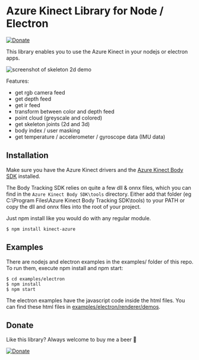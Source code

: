 # Azure Kinect Library for Node / Electron

[![Donate](https://img.shields.io/badge/Donate-PayPal-green.svg)](https://www.paypal.com/cgi-bin/webscr?cmd=_donations&business=NUZP3U3QZEQV2&currency_code=EUR&source=url)

This library enables you to use the Azure Kinect in your nodejs or electron apps.

![screenshot of skeleton 2d demo](examples/screenshots/screenshot-demos-body-tracking-2d.png)

Features:

- get rgb camera feed
- get depth feed
- get ir feed
- transform between color and depth feed
- point cloud (greyscale and colored)
- get skeleton joints (2d and 3d)
- body index / user masking
- get temperature / accelerometer / gyroscope data (IMU data)

## Installation

Make sure you have the Azure Kinect drivers and the [Azure Kinect Body SDK](https://docs.microsoft.com/en-us/azure/kinect-dk/body-sdk-download) installed.

The Body Tracking SDK relies on quite a few dll & onnx files, which you can find in the `Azure Kinect Body SDK\tools` directory. Either add that folder (eg C:\Program Files\Azure Kinect Body Tracking SDK\tools) to your PATH or copy the dll and onnx files into the root of your project.

Just npm install like you would do with any regular module. 

```
$ npm install kinect-azure
```

## Examples

There are nodejs and electron examples in the examples/ folder of this repo. To run them, execute npm install and npm start:

```
$ cd examples/electron
$ npm install
$ npm start
```

The electron examples have the javascript code inside the html files. You can find these html files in [examples/electron/renderer/demos](examples/electron/renderer/demos).

## Donate

Like this library? Always welcome to buy me a beer 🍺

[![Donate](https://img.shields.io/badge/Donate-PayPal-green.svg)](https://www.paypal.com/cgi-bin/webscr?cmd=_donations&business=NUZP3U3QZEQV2&currency_code=EUR&source=url)
